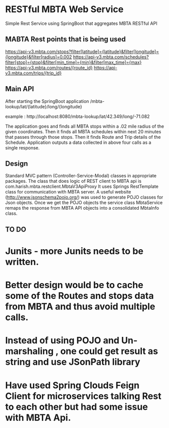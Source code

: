 # RESTful MBTA Web Service
Simple Rest Service using SpringBoot that aggregates MBTA RESTful API

## MABTA Rest points that is being used
https://api-v3.mbta.com/stops?filter[latitude]={latitude}&filter[longitude]={longitude}&filter[radius]=0.002
https://api-v3.mbta.com/schedules?filter[stop]={stop}&filter[min_time]={min}&filter[max_time]={max}
https://api-v3.mbta.com/routes/{route_id}
https://api-v3.mbta.com/trips/{trip_id}

## Main API
After starting the SpringBoot application
 /mbta-lookup/lat/{latitude}/long/{longitude}

example : http://localhost:8080/mbta-lookup/lat/42.349/long/-71.082

The application goes and finds all MBTA stops within a .02 mile radius of the given coordinates.
Then it finds all MBTA schedules within next 20 minutes that passes through those stops.
Then it finds Route and Trip details of the Schedule.
Application outputs a data collected in above four calls as a single response.

## Design
Standard MVC pattern (Controller-Service-Modal) classes in appropriate packages.
The class that does logic of REST client to MBTA api is com.harish.mbta.restclient.MbtaV3ApiProxy
It uses Springs RestTemplate class for communication with MBTA server.  A useful website (http://www.jsonschema2pojo.org/)
was used to generate POJO classes for Json objects. Once we get the POJO objects the service class MbtaService
remaps the response from MBTA API objects into a consolidated MbtaInfo class.

## TO DO
# Junits - more Junits needs to be written.
# Better design would be to cache some of the Routes and stops data from MBTA and thus avoid multiple calls.
# Instead of using POJO and Un-marshaling , one could get result as string and use JSonPath library 
# Have used Spring Clouds Feign Client for microservices talking Rest to each other but had some issue with MBTA Api.






